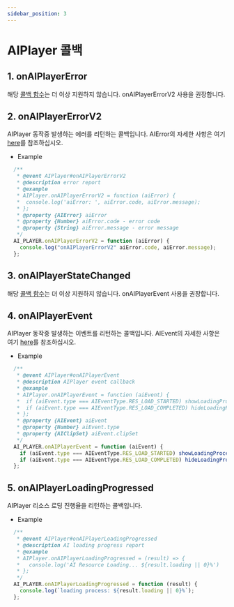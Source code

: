 ```yaml
---
sidebar_position: 3
---
```


# AIPlayer 콜백

## 1. onAIPlayerError

해당 [콜백 함수](../../../1.3.x/aihuman/web-sdk/apis/aiplayer-callback)는 더 이상 지원하지 않습니다.
onAIPlayerErrorV2 사용을 권장합니다.

## 2. onAIPlayerErrorV2

AIPlayer 동작중 발생하는 에러를 리턴하는 콜백입니다. AIError의 자세한 사항은 여기 [here](../apis/aiplayer-data.md)를 참조하십시오. 

- Example

```javascript
  /**
   * @event AIPlayer#onAIPlayerErrorV2
   * @description error report
   * @example
   * AIPlayer.onAIPlayerErrorV2 = function (aiError) {
   *  console.log('aiError: ', aiError.code, aiError.message);
   * };
   * @property {AIError} aiError 
   * @property {Number} aiError.code - error code 
   * @property {String} aiError.message - error message
   */
  AI_PLAYER.onAIPlayerErrorV2 = function (aiError) {
    console.log("onAIPlayerErrorV2" aiError.code, aiError.message);
  };
```

## 3. onAIPlayerStateChanged

해당 [콜백 함수](../../../1.3.x/aihuman/web-sdk/apis/aiplayer-callback)는 더 이상 지원하지 않습니다.
onAIPlayerEvent 사용을 권장합니다.

## 4. onAIPlayerEvent

AIPlayer 동작중 발생하는 이벤트를 리턴하는 콜백입니다. AIEvent의 자세한 사항은 여기 [here](../apis/aiplayer-data.md)를 참조하십시오. 

- Example

```javascript
  /**
   * @event AIPlayer#onAIPlayerEvent
   * @description AIPlayer event callback 
   * @example
   * AIPlayer.onAIPlayerEvent = function (aiEvent) {
   *  if (aiEvent.type === AIEventType.RES_LOAD_STARTED) showLoadingProcess();
   *  if (aiEvent.type === AIEventType.RES_LOAD_COMPLETED) hideLoadingProcess();
   * };
   * @property {AIEvent} aiEvent
   * @property {Number} aiEvent.type 
   * @property {AIClipSet} aiEvent.clipSet
   */
  AI_PLAYER.onAIPlayerEvent = function (aiEvent) {
    if (aiEvent.type === AIEventType.RES_LOAD_STARTED) showLoadingProcess();
    if (aiEvent.type === AIEventType.RES_LOAD_COMPLETED) hideLoadingProcess();
  };
```

## 5. onAIPlayerLoadingProgressed

AIPlayer 리소스 로딩 진행율을 리턴하는 콜백입니다.

- Example

```javascript
  /**
   * @event AIPlayer#onAIPlayerLoadingProgressed
   * @description AI loading progress report 
   * @example
   * AIPlayer.onAIPlayerLoadingProgressed = (result) => {
   *   console.log('AI Resource Loading... ${result.loading || 0}%')
   * };
   */
  AI_PLAYER.onAIPlayerLoadingProgressed = function (result) {
    console.log(`loading process: ${result.loading || 0}%`);
  };
```
